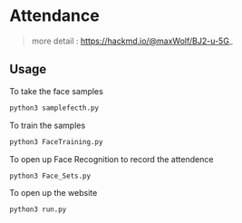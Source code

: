 # Attendance

> more detail : https://hackmd.io/@maxWolf/BJ2-u-5G_

## Usage 
 
To take the face samples
```bash
python3 samplefecth.py
```

To train the samples 
```bash
python3 FaceTraining.py
```

To open up Face Recognition to record the attendence
```bash
python3 Face_Sets.py
```

To open up the website
```bash
python3 run.py
```
